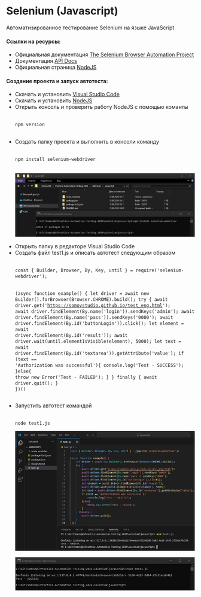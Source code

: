 # Selenium (Javascript)

Автоматизированное тестирование Selenium на языке JavaScript

<p>
	<h4>Ссылки на ресурсы:</h2>
	<ul>
		<li>Официальная документация <a href="https://www.selenium.dev/documentation/">The Selenium Browser Automation Project</a></li>
		<li>Документация <a href="https://www.selenium.dev/selenium/docs/api/javascript/index.html">API Docs</a></li>
		<li>Официальная страница <a href="https://nodejs.org/">NodeJS</a></li>
	</ul>
</p>

<p>
	<h4>Создание проекта и запуск автотеста:</h2>
	<ul>
		<li>Скачать и установить <a href="https://code.visualstudio.com/">Visual Studio Code</a></li>
		<li>Скачать и установить <a href="https://nodejs.org/en/download/prebuilt-installer">NodeJS</a></li>
		<li>Открыть консоль и проверить работу NodeJS с помощью команты
			<pre><code>
npm version
			</code></pre>
		</li>
		<li>Создать папку проекта и выполнить в консоли команду
			<pre><code>
npm install selenium-webdriver
			</code></pre>
			<p align="left">
				<img src="https://github.com/Somov-QA/Practice-Automation-Testing-2024/blob/main/images/install_selenium_webdriver_javascript.jpg">
			</p>
		</li>
		<li>Открыть папку в редакторе Visual Studio Code</li>
		<li>Создать файл test1.js и описать автотест следующим образом
			<pre><code>
const { Builder, Browser, By, Key, until } = require('selenium-webdriver');

(async function example() {
    let driver = await new Builder().forBrowser(Browser.CHROME).build();
    try {
        await driver.get('https://somovstudio.github.io/test_eng.html');
        await driver.findElement(By.name('login')).sendKeys('admin');
        await driver.findElement(By.name('pass')).sendKeys('0000');
        await driver.findElement(By.id('buttonLogin')).click();
        let element = await driver.findElement(By.id('result'));
        await driver.wait(until.elementIsVisible(element), 5000);
        let text = await driver.findElement(By.id('textarea')).getAttribute('value');
        if (text == 'Authorization was successful'){
            console.log('Test - SUCCESS');
        }else{
            throw new Error('Test - FAILED');
        }
    } finally {
        await driver.quit();
    }
})()
			</code></pre>
		</li>
		<li>Запустить автотест командой
			<pre><code>
node test1.js
			</code></pre>
			<p align="left">
				<img src="https://github.com/Somov-QA/Practice-Automation-Testing-2024/blob/main/images/test1.jpg">
			</p>
			<p align="left">
				<img src="https://github.com/Somov-QA/Practice-Automation-Testing-2024/blob/main/images/console_test1.jpg">
			</p>
		</li>
	</ul>
</p>
